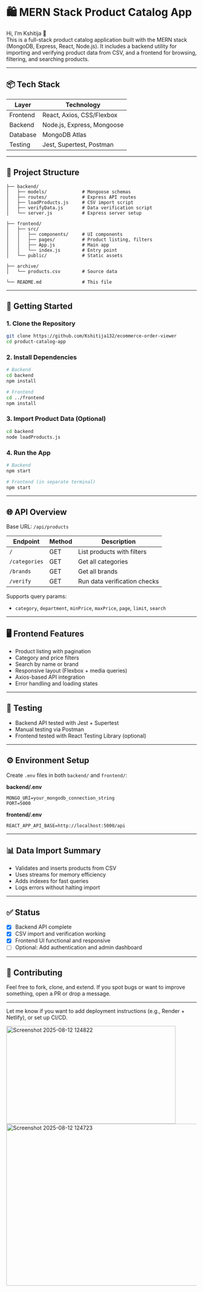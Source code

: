 

# 🛍️ MERN Stack Product Catalog App

Hi, I’m Kshitija 👋  
This is a full-stack product catalog application built with the MERN stack (MongoDB, Express, React, Node.js). It includes a backend utility for importing and verifying product data from CSV, and a frontend for browsing, filtering, and searching products.

---

## 📦 Tech Stack

| Layer      | Technology            |
|------------|------------------------|
| Frontend   | React, Axios, CSS/Flexbox |
| Backend    | Node.js, Express, Mongoose |
| Database   | MongoDB Atlas          |
| Testing    | Jest, Supertest, Postman |

---

## 🧩 Project Structure

```
├── backend/
│   ├── models/             # Mongoose schemas
│   ├── routes/             # Express API routes
│   ├── loadProducts.js     # CSV import script
│   ├── verifyData.js       # Data verification script
│   └── server.js           # Express server setup

├── frontend/
│   ├── src/
│   │   ├── components/     # UI components
│   │   ├── pages/          # Product listing, filters
│   │   ├── App.js          # Main app
│   │   └── index.js        # Entry point
│   └── public/             # Static assets

├── archive/
│   └── products.csv        # Source data

└── README.md               # This file
```

---

## 🚀 Getting Started

### 1. Clone the Repository

```bash
git clone https://github.com/Kshitija132/ecommerce-order-viewer
cd product-catalog-app
```

### 2. Install Dependencies

```bash
# Backend
cd backend
npm install

# Frontend
cd ../frontend
npm install
```

### 3. Import Product Data (Optional)

```bash
cd backend
node loadProducts.js
```

### 4. Run the App

```bash
# Backend
npm start

# Frontend (in separate terminal)
npm start
```

---

## 🌐 API Overview

Base URL: `/api/products`

| Endpoint        | Method | Description                      |
|----------------|--------|----------------------------------|
| `/`            | GET    | List products with filters       |
| `/categories`  | GET    | Get all categories               |
| `/brands`      | GET    | Get all brands                   |
| `/verify`      | GET    | Run data verification checks     |

Supports query params:
- `category`, `department`, `minPrice`, `maxPrice`, `page`, `limit`, `search`

---

## 🖥️ Frontend Features

- Product listing with pagination
- Category and price filters
- Search by name or brand
- Responsive layout (Flexbox + media queries)
- Axios-based API integration
- Error handling and loading states

---

## 🧪 Testing

- Backend API tested with Jest + Supertest
- Manual testing via Postman
- Frontend tested with React Testing Library (optional)

---

## ⚙️ Environment Setup

Create `.env` files in both `backend/` and `frontend/`:

**backend/.env**
```
MONGO_URI=your_mongodb_connection_string
PORT=5000
```

**frontend/.env**
```
REACT_APP_API_BASE=http://localhost:5000/api
```

---

## 📊 Data Import Summary

- Validates and inserts products from CSV
- Uses streams for memory efficiency
- Adds indexes for fast queries
- Logs errors without halting import

---

## ✅ Status

- [x] Backend API complete  
- [x] CSV import and verification working  
- [x] Frontend UI functional and responsive  
- [ ] Optional: Add authentication and admin dashboard

---

## 🤝 Contributing

Feel free to fork, clone, and extend. If you spot bugs or want to improve something, open a PR or drop a message.

---

Let me know if you want to add deployment instructions (e.g., Render + Netlify), or set up CI/CD.

<img width="448" height="258" alt="Screenshot 2025-08-12 124822" src="https://github.com/user-attachments/assets/359595e0-6d10-4cc3-9e19-61e5f99cee29" />
<img width="683" height="427" alt="Screenshot 2025-08-12 124723" src="https://github.com/user-attachments/assets/95f0c1d1-e631-4adc-b147-431898fa7284" />


